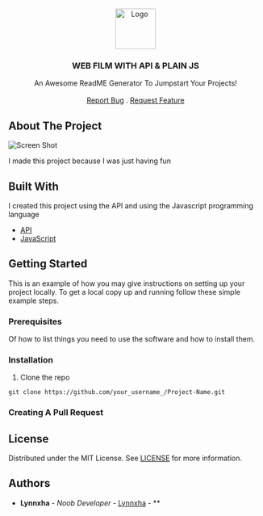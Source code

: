 <br/>
<p align="center">
  <a href="https://github.com//">
    <img src="images/logo.png" alt="Logo" width="80" height="80">
  </a>

  <h3 align="center">WEB FILM WITH API & PLAIN JS</h3>

  <p align="center">
    An Awesome ReadME Generator To Jumpstart Your Projects!
    <br/>
    <br/>
    <a href="https://github.com///issues">Report Bug</a>
    .
    <a href="https://github.com///issues">Request Feature</a>
  </p>
</p>



## About The Project

![Screen Shot](https://telegra.ph/file/c2efaa73415a35d482349.png)

I made this project because I was just having fun

## Built With

I created this project using the API and using the Javascript programming language

* [API](https://en.wikipedia.org/wiki/API)
* [JavaScript](https://www.javascript.com/)

## Getting Started

This is an example of how you may give instructions on setting up your project locally.
To get a local copy up and running follow these simple example steps.

### Prerequisites

Of how to list things you need to use the software and how to install them.


### Installation

1. Clone the repo

```
git clone https://github.com/your_username_/Project-Name.git
```

### Creating A Pull Request



## License

Distributed under the MIT License. See [LICENSE](https://github.com///blob/main/LICENSE.md) for more information.

## Authors

* **Lynnxha** - *Noob Developer* - [Lynnxha](https://github.com/Lynnxha) - **
